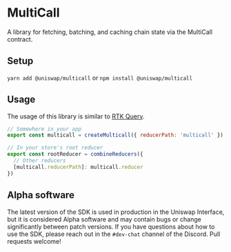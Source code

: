 # MultiCall

A library for fetching, batching, and caching chain state via the MultiCall contract.

## Setup

`yarn add @uniswap/multicall` or `npm install @uniswap/multicall`

## Usage

The usage of this library is similar to [RTK Query](https://redux-toolkit.js.org/rtk-query/overview#create-an-api-slice).

```js
// Somewhere in your app
export const multicall = createMulticall({ reducerPath: 'multicall' })

// In your store's root reducer
export const rootReducer = combineReducers({
  // Other reducers
  [multicall.reducerPath]: multicall.reducer
})
```

## Alpha software

The latest version of the SDK is used in production in the Uniswap Interface,
but it is considered Alpha software and may contain bugs or change significantly between patch versions.
If you have questions about how to use the SDK, please reach out in the `#dev-chat` channel of the Discord.
Pull requests welcome!
